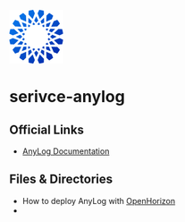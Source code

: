 ![AnyLog Logo](imgs/anylog_logo.png) <!-- Align top right -->

# serivce-anylog 



## Official Links
* [AnyLog Documentation](https://github.com/AnyLog-co/documentation)


## Files & Directories 
* How to deploy AnyLog with [OpenHorizon](Open%20Horizon.md)
* 


